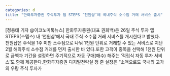 ```yaml
---
categories: d
title: "한화투자증권 주식투자 앱 STEPS ‘천원샵’에 국내주식 소수점 거래 서비스 출시"
---
```

[정용태 기자 @이코노미톡뉴스] 한화투자증권(대표 권희백)은 26일 주식 투자 앱 STEPS(스텝스) 내 ‘천원샵’에서 국내 주식 소수점 거래 서비스를 개시한다고 밝혔다. 천원샵은 주식을 1주 미만 소수점으로 나눠 1천원 단위로 거래할 수 있는 서비스로 지난 2월 해외주식 소수점 거래를 먼저 출시한 바 있다.또한 고객이 종목을 선택해 1천원 단위로 금액과 기간을 설정하면 주기적으로 자동 구매(매수) 해주는 ‘적립식 자동 투자 서비스’도 함께 제공한다.한화투자증권 디지털전략실 정 준 실장은 “소액으로도 국내외 고가의 우량 주식 투자가